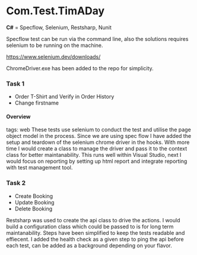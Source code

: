 # Com.Test.TimADay
**C#** = Specflow, Selenium, Restsharp, Nunit

Specflow test can be run via the command line, also the solutions requires selenium to be running on the machine.

https://www.selenium.dev/downloads/

ChromeDriver.exe has been added to the repo for simplicity.

### Task 1
- Order T-Shirt and Verify in Order History
- Change firstname

#### Overview
tags: web
These tests use selenium to conduct the test and utilise the page object model in the process. 
Since we are using spec flow I have added the setup and teardown of the selenium chrome driver in the hooks.
With more time I would create a class to manage the driver and pass it to the context class for better maintanability.
This runs well within Visual Studio, next I would focus on reporting by setting up html report and integrate reporting with test management tool.

### Task 2
- Create Booking
- Update Booking
- Delete Booking

Restsharp was used to create the api class to drive the actions. I would build a configuration class which could be passed to is for long term maintanability.
Steps have been simplified to keep the tests readable and effiecent. I added the health check as a given step to ping the api before each test, can be added as a background depending on your flavor.
